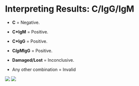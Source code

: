 # Interpreting Results: C/IgG/IgM

- **C** = Negative.

- **C*IgM** = Positive.

- **C*IgG** = Positive.

- **C*IgM*IgG** = Positive.

- **Damaged/Lost** = Inconclusive.

- Any other combination = Invalid

![](https://user-images.githubusercontent.com/105650529/170313601-01efc517-10ec-43ed-9186-71d92a0679db.jpg)
![](https://user-images.githubusercontent.com/105650529/170313128-e876647a-fcbb-43a1-b5a6-5d5b4d7cb149.png)
